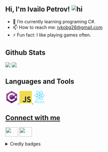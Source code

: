## Hi, I'm Ivailo Petrov! <img src="https://c.tenor.com/yWSRmymbuBkAAAAM/waving-hi.gif" width="28px" alt="hi">
- 🌱 I’m currently learning programing C#.
- 📫 How to reach me: ivkobg26@gmail.com
- ⚡ Fun fact: I like playing games often.
 
## Github Stats

<img src="https://github-readme-stats.vercel.app/api?username=IvailoPetrov06&theme=radical&show_icons=true">

<img src="https://github-readme-stats.vercel.app/api/top-langs/?username=IvailoPetrov06&show_icons=true&theme=radical">

## Languages and Tools
<p align="left"> <a href="https://raw.githubusercontent.com/devicons/devicon/1119b9f84c0290e0f0b38982099a2bd027a48bf1/icons/csharp/csharp-original.svg" target="_blank"> <img src="https://github.com/devicons/devicon/blob/master/icons/csharp/csharp-original.svg" alt="csharp" width="40" height="40"/> </a> <a href="https://raw.githubusercontent.com/devicons/devicon/1119b9f84c0290e0f0b38982099a2bd027a48bf1/icons/javascript/javascript-original.svg" target="_blank"> <img src="https://github.com/devicons/devicon/blob/master/icons/javascript/javascript-original.svg" alt="javascript" width="40" height="40"/> </a> <a href="https://raw.githubusercontent.com/devicons/devicon/1119b9f84c0290e0f0b38982099a2bd027a48bf1/icons/react/react-original-wordmark.svg" target="_blank"> <img src="https://github.com/devicons/devicon/blob/master/icons/react/react-original-wordmark.svg" alt="react" width="40" height="40"/> </p>

 ## Connect with me
<p align="left">
<a href="https://github.com/IvailoPetrov06" target="blank"><img align="center" src="https://cdn.jsdelivr.net/npm/simple-icons@3.0.1/icons/instagram.svg" alt="" height="30" width="40" /></a>
<a href="https://github.com/IvailoPetrov06" target="blank"><img align="center" src="https://cdn.jsdelivr.net/npm/simple-icons@3.0.1/icons/youtube.svg" alt="" height="30" width="40" /></a>
</p>

<details>
<summary>Credly badges</summary>
<a href ="https://www.credly.com/badges/bd1a7cf2-9929-4936-b1bb-13075f1c38bb/public_url">
<img align="left" alt="HTML&CSS" width="200px" src="https://images.credly.com/size/340x340/images/fce226c2-0f13-4e17-b60c-24fa6ffd88cb/Intro2IoT.png" ></a>
</details>
